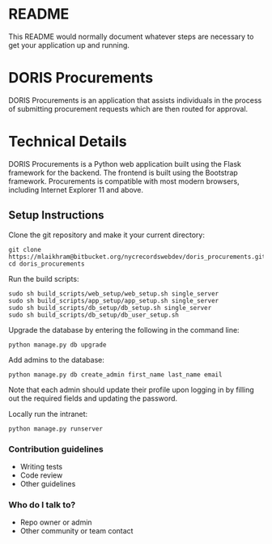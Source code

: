 # README #

This README would normally document whatever steps are necessary to get your application up and running.

# DORIS Procurements

DORIS Procurements is an application that assists individuals in the process of submitting procurement requests which are then routed for approval.

# Technical Details
DORIS Procurements is a Python web application built using the Flask framework for the backend. The frontend is built using the Bootstrap framework. Procurements is compatible with most modern browsers, including Internet Explorer 11 and above.

## Setup Instructions
Clone the git repository and make it your current directory:

    git clone https://mlaikhram@bitbucket.org/nycrecordswebdev/doris_procurements.git
    cd doris_procurements

Run the build scripts:

    sudo sh build_scripts/web_setup/web_setup.sh single_server
    sudo sh build_scripts/app_setup/app_setup.sh single_server
    sudo sh build_scripts/db_setup/db_setup.sh single_server
    sudo sh build_scripts/db_setup/db_user_setup.sh

Upgrade the database by entering the following in the command line:

    python manage.py db upgrade

Add admins to the database:

    python manage.py db create_admin first_name last_name email

Note that each admin should update their profile upon logging in by filling out the required fields and updating the password.

Locally run the intranet:

    python manage.py runserver


### Contribution guidelines ###

* Writing tests
* Code review
* Other guidelines

### Who do I talk to? ###

* Repo owner or admin
* Other community or team contact